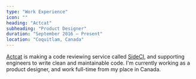 ```yaml
---
type: "Work Experience"
icon: ""
heading: "Actcat"
subheading: "Product Designer"
duration: "September 2016 – Present"
location: "Coquitlam, Canada"
---
```


<a href="http://www.actcat.co.jp/" target="_blank">Actcat</a> is making a code reviewing service called <a href="https://sideci.com/" target="_blank">SideCI</a>, and supporting engineers to write clean and maintainable code. I'm currently working as a product designer, and work full-time from my place in Canada.
